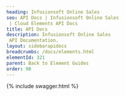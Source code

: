 ```yaml
---
heading: Infusionsoft Online Sales
seo: API Docs | Infusionsoft Online Sales
 | Cloud Elements API Docs
title: API Docs
description: Infusionsoft Online Sales
 API Documentation.
layout: sidebarapidocs
breadcrumbs: /docs/elements.html
elementId: 321
parent: Back to Element Guides
order: 90
---
```


{% include swagger.html %}
